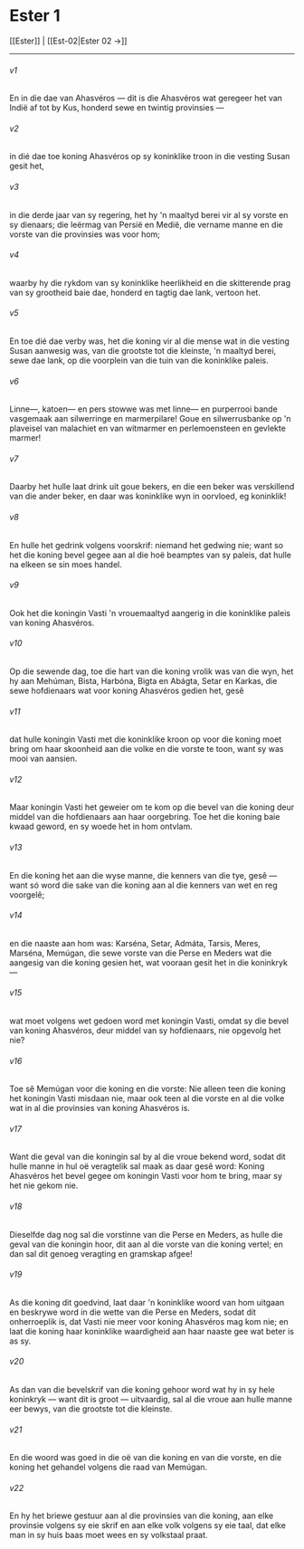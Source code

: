 # Ester 1

[[Ester]] | [[Est-02|Ester 02 →]]
***

###### v1
En in die dae van Ahasvéros — dit is die Ahasvéros wat geregeer het van Indië af tot by Kus, honderd sewe en twintig provinsies — 
###### v2
in dié dae toe koning Ahasvéros op sy koninklike troon in die vesting Susan gesit het, 
###### v3
in die derde jaar van sy regering, het hy 'n maaltyd berei vir al sy vorste en sy dienaars; die leërmag van Persië en Medië, die vername manne en die vorste van die provinsies was voor hom; 
###### v4
waarby hy die rykdom van sy koninklike heerlikheid en die skitterende prag van sy grootheid baie dae, honderd en tagtig dae lank, vertoon het. 
###### v5
En toe dié dae verby was, het die koning vir al die mense wat in die vesting Susan aanwesig was, van die grootste tot die kleinste, 'n maaltyd berei, sewe dae lank, op die voorplein van die tuin van die koninklike paleis. 
###### v6
Linne—, katoen— en pers stowwe was met linne— en purperrooi bande vasgemaak aan silwerringe en marmerpilare! Goue en silwerrusbanke op 'n plaveisel van malachiet en van witmarmer en perlemoensteen en gevlekte marmer! 
###### v7
Daarby het hulle laat drink uit goue bekers, en die een beker was verskillend van die ander beker, en daar was koninklike wyn in oorvloed, eg koninklik! 
###### v8
En hulle het gedrink volgens voorskrif: niemand het gedwing nie; want so het die koning bevel gegee aan al die hoë beamptes van sy paleis, dat hulle na elkeen se sin moes handel. 
###### v9
Ook het die koningin Vasti 'n vrouemaaltyd aangerig in die koninklike paleis van koning Ahasvéros. 
###### v10
Op die sewende dag, toe die hart van die koning vrolik was van die wyn, het hy aan Mehúman, Bista, Harbóna, Bigta en Abágta, Setar en Karkas, die sewe hofdienaars wat voor koning Ahasvéros gedien het, gesê 
###### v11
dat hulle koningin Vasti met die koninklike kroon op voor die koning moet bring om haar skoonheid aan die volke en die vorste te toon, want sy was mooi van aansien. 
###### v12
Maar koningin Vasti het geweier om te kom op die bevel van die koning deur middel van die hofdienaars aan haar oorgebring. Toe het die koning baie kwaad geword, en sy woede het in hom ontvlam. 
###### v13
En die koning het aan die wyse manne, die kenners van die tye, gesê — want só word die sake van die koning aan al die kenners van wet en reg voorgelê; 
###### v14
en die naaste aan hom was: Karséna, Setar, Admáta, Tarsis, Meres, Marséna, Memúgan, die sewe vorste van die Perse en Meders wat die aangesig van die koning gesien het, wat vooraan gesit het in die koninkryk — 
###### v15
wat moet volgens wet gedoen word met koningin Vasti, omdat sy die bevel van koning Ahasvéros, deur middel van sy hofdienaars, nie opgevolg het nie? 
###### v16
Toe sê Memúgan voor die koning en die vorste: Nie alleen teen die koning het koningin Vasti misdaan nie, maar ook teen al die vorste en al die volke wat in al die provinsies van koning Ahasvéros is. 
###### v17
Want die geval van die koningin sal by al die vroue bekend word, sodat dit hulle manne in hul oë veragtelik sal maak as daar gesê word: Koning Ahasvéros het bevel gegee om koningin Vasti voor hom te bring, maar sy het nie gekom nie. 
###### v18
Dieselfde dag nog sal die vorstinne van die Perse en Meders, as hulle die geval van die koningin hoor, dit aan al die vorste van die koning vertel; en dan sal dit genoeg veragting en gramskap afgee! 
###### v19
As die koning dit goedvind, laat daar 'n koninklike woord van hom uitgaan en beskrywe word in die wette van die Perse en Meders, sodat dit onherroeplik is, dat Vasti nie meer voor koning Ahasvéros mag kom nie; en laat die koning haar koninklike waardigheid aan haar naaste gee wat beter is as sy. 
###### v20
As dan van die bevelskrif van die koning gehoor word wat hy in sy hele koninkryk — want dit is groot — uitvaardig, sal al die vroue aan hulle manne eer bewys, van die grootste tot die kleinste. 
###### v21
En die woord was goed in die oë van die koning en van die vorste, en die koning het gehandel volgens die raad van Memúgan. 
###### v22
En hy het briewe gestuur aan al die provinsies van die koning, aan elke provinsie volgens sy eie skrif en aan elke volk volgens sy eie taal, dat elke man in sy huis baas moet wees en sy volkstaal praat. 
